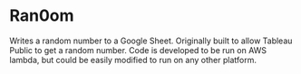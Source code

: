 # Ran0om

Writes a random number to a Google Sheet. Originally built to allow Tableau Public to get a random number.
Code is developed to be run on AWS lambda, but could be easily modified to run on any other platform.
